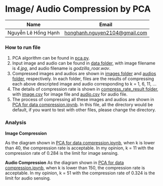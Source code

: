 # Image/ Audio Compression by PCA

|Name               |Email                        |
|-------------------|-----------------------------|
|Nguyễn Lê Hồng Hạnh|honghanh.nguyen2104@gmail.com|

### **How to run file**
1. PCA algorithm can be found in [pca.py](https://github.com/HongHanh2104/maths4ai/blob/master/HW3/pca.py).
2. Input image and audio can be found in [data folder](https://github.com/HongHanh2104/maths4ai/tree/master/HW3/data), with image filename is _4.jpg_, and audio filename is _godzilla_roar.wav_.
3. Compressed images and audios are shown in [images folder](https://github.com/HongHanh2104/maths4ai/tree/master/HW3%20-%20Image%20%26%20Audio%20Compression%20with%20PCA/images) and [audios folder](https://github.com/HongHanh2104/maths4ai/tree/master/HW3%20-%20Image%20%26%20Audio%20Compression%20with%20PCA/audios), respectively. In each folder, files are the results of compressing each above descripted image and audio  corresponding to k = 1, 6, 11, ... 
4. The details of compression rate is shown in [compress_rate_result folder](https://github.com/HongHanh2104/maths4ai/tree/master/HW3%20-%20Image%20%26%20Audio%20Compression%20with%20PCA/compress_rate_result), with [image.csv](https://github.com/HongHanh2104/maths4ai/blob/master/HW3%20-%20Image%20%26%20Audio%20Compression%20with%20PCA/compress_rate_result/image.csv) for image file and [audio.csv](https://github.com/HongHanh2104/maths4ai/blob/master/HW3%20-%20Image%20%26%20Audio%20Compression%20with%20PCA/compress_rate_result/audio.csv) for audio file.
5. The process of compressing all these images and audios are shown in [PCA for data compression.ipynb](https://github.com/HongHanh2104/maths4ai/blob/master/HW3%20-%20Image%20%26%20Audio%20Compression%20with%20PCA/HW3%20-%20PCA%20for%20data%20compression%20.ipynb). In this file, all the directory would be default, if you want to test with other files, please change the directory.

### **Analysis**
**Image Compression**

As the diagram shown in [PCA for data compression.ipynb](https://github.com/HongHanh2104/maths4ai/blob/master/HW3%20-%20Image%20%26%20Audio%20Compression%20with%20PCA/HW3%20-%20PCA%20for%20data%20compression%20.ipynb), when k is lower than 40, the compression rate is acceptable. In my opinion, k = 11 with the compression rate of 0.284 is the limit for image sensing.

**Audio Compression**
As the diagram shown in [PCA for data compression.ipynb](https://github.com/HongHanh2104/maths4ai/blob/master/HW3%20-%20Image%20%26%20Audio%20Compression%20with%20PCA/HW3%20-%20PCA%20for%20data%20compression%20.ipynb), when k is lower than 150, the compression rate is acceptable. In my opinion, k = 51 with the compression rate of 0.324 is the limit for audio sensing.

